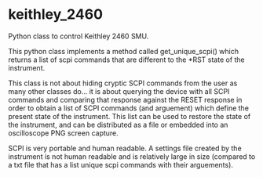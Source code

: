 # keithley_2460
Python class to control Keithley 2460 SMU.

This python class implements a method called get_unique_scpi() which returns a list of scpi commands that are different to the *RST state of the instrument.

This class is not about hiding cryptic SCPI commands from the user as many other classes do... it is about querying the device with all SCPI commands and comparing that response against the RESET response in order to obtain a list of SCPI commands (and arguement) which define the present state of the instrument.
This list can be used to restore the state of the instrument, and can be distributed as a file or embedded into an oscilloscope PNG screen capture.

SCPI is very portable and human readable. A settings file created by the instrument is not human readable and is relatively large in size (compared to a txt file that has a list unique scpi commands with their arguements).  
